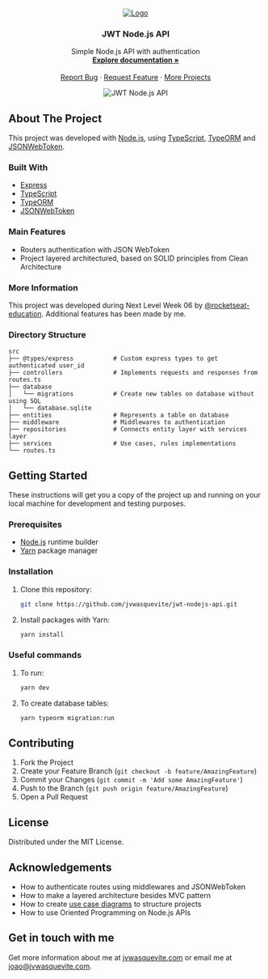 <!-- 
Internal variables: 
`jvwasquevite`,
`jwt-nodejs-api`,
`JWT Node.js API`,
`Simple node.js API with authentication`,
`https://jvwasquevite.notion.site/NLW06-mission-nodeJS-51a92b212f6d4c958cab2fcf1edbc9f9`,
`demo_url`,
`https://raw.githubusercontent.com/rocketseat-education/nlw-06-nodejs/master/.github/preview.png`,
`Node.js`,
`project_info`
-->

<br />
<p align="center">
  <a href="https://github.com/jvwasquevite/jwt-nodejs-api">
    <img src="https://raw.githubusercontent.com/jvwasquevite/readme/main/logo.png?token=AMCADBC6EWPA6XJUKSPKSHLA7FU6W" alt="Logo">
  </a>

  <h3 align="center">JWT Node.js API</h3>

  <p align="center">
    Simple Node.js API with authentication
    <br />
    <a href="https://jvwasquevite.notion.site/NLW06-mission-nodeJS-51a92b212f6d4c958cab2fcf1edbc9f9"><strong>Explore documentation »</strong></a>
    <br />
    <br />
    <a href="https://github.com/jvwasquevite/jwt-nodejs-api/issues">Report Bug</a>
    ·
    <a href="https://github.com/jvwasquevite/jwt-nodejs-api/issues">Request Feature</a>
    ·
    <a href="https://github.com/jvwasquevite?tab=repositories">More Projects</a>
  </p>
</p>

<!-- made at screely.com, with: shadow on, plain regular window, no background, and 80x100px padding -->
<p align="center">
<img src="https://raw.githubusercontent.com/rocketseat-education/nlw-06-nodejs/master/.github/preview.png" alt="JWT Node.js API">
</p>

## About The Project

This project was developed with [Node.js](https://nodejs.org/en/), using [TypeScript](https://www.typescriptlang.org/), [TypeORM](https://typeorm.io/#/) and [JSONWebToken](https://github.com/auth0/node-jsonwebtoken#readme).

### Built With

* [Express](https://expressjs.com/pt-br/)
* [TypeScript](https://www.typescriptlang.org/)
* [TypeORM](https://typeorm.io/#/)
* [JSONWebToken](https://github.com/auth0/node-jsonwebtoken#readme)

### Main Features

* Routers authentication with JSON WebToken
* Project layered architectured, based on SOLID principles from Clean Architecture

### More Information

This project was developed during Next Level Week 06 by [@rocketseat-education](https://github.com/rocketseat-education/). Additional features has been made by me.

### Directory Structure

```
src
├── @types/express           # Custom express types to get authenticated user_id
├── controllers              # Implements requests and responses from routes.ts
├── database
│   └── migrations           # Create new tables on database without using SQL
│   └── database.sqlite
├── entities                 # Represents a table on database
├── middleware               # Middlewares to authentication
├── repositories             # Connects entity layer with services layer
├── services                 # Use cases, rules implementations
└── routes.ts
```


## Getting Started

These instructions will get you a copy of the project up and running on your local machine for development and testing purposes.

### Prerequisites

* [Node.js](https://nodejs.org/en/) runtime builder
* [Yarn](https://classic.yarnpkg.com/en/) package manager

### Installation

1. Clone this repository:
   ```sh
   git clone https://github.com/jvwasquevite/jwt-nodejs-api.git
   ```
2. Install packages with Yarn:
   ```sh
   yarn install
   ```
  
### Useful commands

1. To run:
   ```sh
   yarn dev
   ```
2. To create database tables:
   ```sh
   yarn typeorm migration:run
   ```

## Contributing

1. Fork the Project
2. Create your Feature Branch (`git checkout -b feature/AmazingFeature`)
3. Commit your Changes (`git commit -m 'Add some AmazingFeature'`)
4. Push to the Branch (`git push origin feature/AmazingFeature`)
5. Open a Pull Request

## License

Distributed under the MIT License.

## Acknowledgements

* How to authenticate routes using middlewares and JSONWebToken
* How to make a layered architecture besides MVC pattern
* How to create [use case diagrams](https://en.wikipedia.org/wiki/Use_case_diagram) to structure projects 
* How to use Oriented Programming on Node.js APIs

## Get in touch with me

Get more information about me at [jvwasquevite.com](https://jvwasquevite.com/) or email me at [joao@jvwasquevite.com](mailto:joao@jvwasquevite.com).

